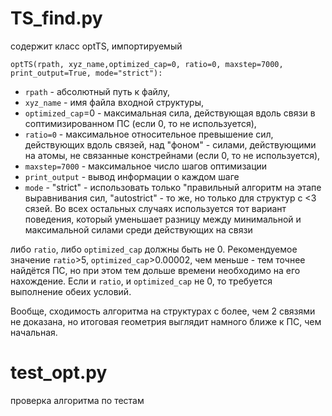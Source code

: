 # TS_find.py

содержит класс optTS, импортируемый

```
optTS(rpath, xyz_name,optimized_cap=0, ratio=0, maxstep=7000, print_output=True, mode="strict"):
```
- `rpath` - абсолютный путь к файлу, 
- `xyz_name` - имя файла входной структуры,
- `optimized_cap`=0 - максимальная сила, действующая вдоль связи в соптимизированном ПС (если 0, то не используется), 
- `ratio=0` - максимальное относительное превышение сил, действующих вдоль связей, над "фоном" - силами, действующими на атомы, не связанные констрейнами (если 0, то не используется), 
- `maxstep=7000` - максимальное число шагов оптимизации
- `print_output` - вывод информации о каждом шаге
- `mode` - "strict" - использовать только "правильный алгоритм на этапе выравнивания сил, "autostrict" - то же, но только для структур с <3 сязей. Во всех остальных случаях используется тот вариант поведения, который уменьшает разницу между минимальной и максимальной силами среди действующих на связи

либо `ratio`, либо `optimized_cap` должны быть не 0. Рекомендуемое значение `ratio`>5, `optimized_cap`>0.00002, чем меньше - тем точнее найдётся ПС, но при этом тем дольше времени необходимо на его нахождение. Если и `ratio`, и `optimized_cap` не 0, то требуется выполнение обеих условий. 

Вообще, сходимость алгоритма на структурах с более, чем 2 связями не доказана, но итоговая геометрия выглядит намного ближе к ПС, чем начальная. 

# test_opt.py
проверка алгоритма по тестам
